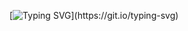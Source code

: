[![Typing SVG](https://readme-typing-svg.herokuapp.com?font=Homemade+Apple&pause=1000&background=2336BCF7&center=true&vCenter=true&random=false&width=435&lines=Hack+it...)](https://git.io/typing-svg)
